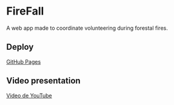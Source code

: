 # FireFall

A web app made to coordinate volunteering during forestal fires.

## Deploy

[GitHub Pages](https://middiz.github.io/Hack4Good/)

## Video presentation

[Video de YouTube](https://youtube.com/shorts/f6VmxggLh6o)
